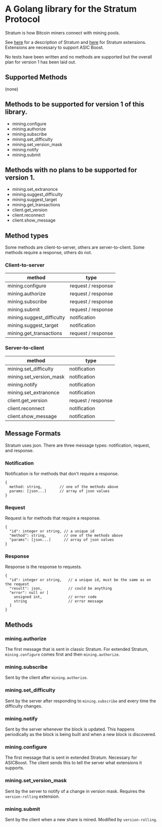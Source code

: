 # A Golang library for the Stratum Protocol

Stratum is how Bitcoin miners connect with mining pools.

See [here](https://docs.google.com/document/d/1ocEC8OdFYrvglyXbag1yi8WoskaZoYuR5HGhwf0hWAY)
for a description of Stratum and
[here](https://github.com/slushpool/stratumprotocol/blob/master/stratum-extensions.mediawiki)
for Stratum extensions. Extensions are necessary to support ASIC Boost.

No tests have been written and no methods are supported but the overall plan
for version 1 has been laid out.

## Supported Methods

(none)

## Methods to be supported for version 1 of this library.

* mining.configure
* mining.authorize
* mining.subscribe
* mining.set_difficulty
* mining.set_version_mask
* mining.notify
* mining.submit

## Methods with no plans to be supported for version 1.

* mining.set_extranonce
* mining.suggest_difficulty
* mining.suggest_target
* mining.get_transactions
* client.get_version
* client.reconnect
* client.show_message

## Method types

Some methods are client-to-server, others are server-to-client. Some methods
require a response, others do not.

### Client-to-server

| method | type |
|--|--|
| mining.configure          | request / response |
| mining.authorize          | request / response |
| mining.subscribe          | request / response |
| mining.submit             | request / response |
| mining.suggest_difficulty |       notification |
| mining.suggest_target     |       notification |
| mining.get_transactions   | request / response |

### Server-to-client

| method | type |
|--|--|
| mining.set_difficulty     |       notification |
| mining.set_version_mask   |       notification |
| mining.notify             |       notification |
| mining.set_extranonce     |       notification |
| client.get_version        | request / response |
| client.reconnect          |       notification |
| client.show_message       |       notification |

## Message Formats

Stratum uses json. There are three message types: notification, request, and response.

### Notification

Notification is for methods that don't require a response.

```
{
  method: string,        // one of the methods above
  params: [json...]      // array of json values
}
```

### Request

Request is for methods that require a response.

```
{
  "id": integer or string, // a unique id
  "method": string,        // one of the methods above
  "params": [json...]      // array of json values
}
```

### Response

Response is the response to requests.

```
{
  "id": integer or string,   // a unique id, must be the same as on the request
  "result": json,            // could be anything
  "error": null or [
    unsigned int,            // error code
    string                   // error message
  ]
}
```

## Methods

### mining.authorize

The first message that is sent in classic Stratum. For extended Stratum,
`mining.configure` comes first and then `mining.authorize`.

### mining.subscribe

Sent by the client after `mining.authorize`.

### mining.set_difficulty

Sent by the server after responding to `mining.subscribe` and every time
the difficulty changes.

### mining.notify

Sent by the server whenever the block is updated. This happens periodically
as the block is being built and when a new block is discovered.

### mining.configure

The first message that is sent in extended Stratum. Necessary for ASICBoost.
The client sends this to tell the server what extensions it supports.

### mining.set_version_mask

Sent by the server to notify of a change in version mask. Requires the
`version-rolling` extension.

### mining.submit

Sent by the client when a new share is mined. Modified by `version-rolling`. 
